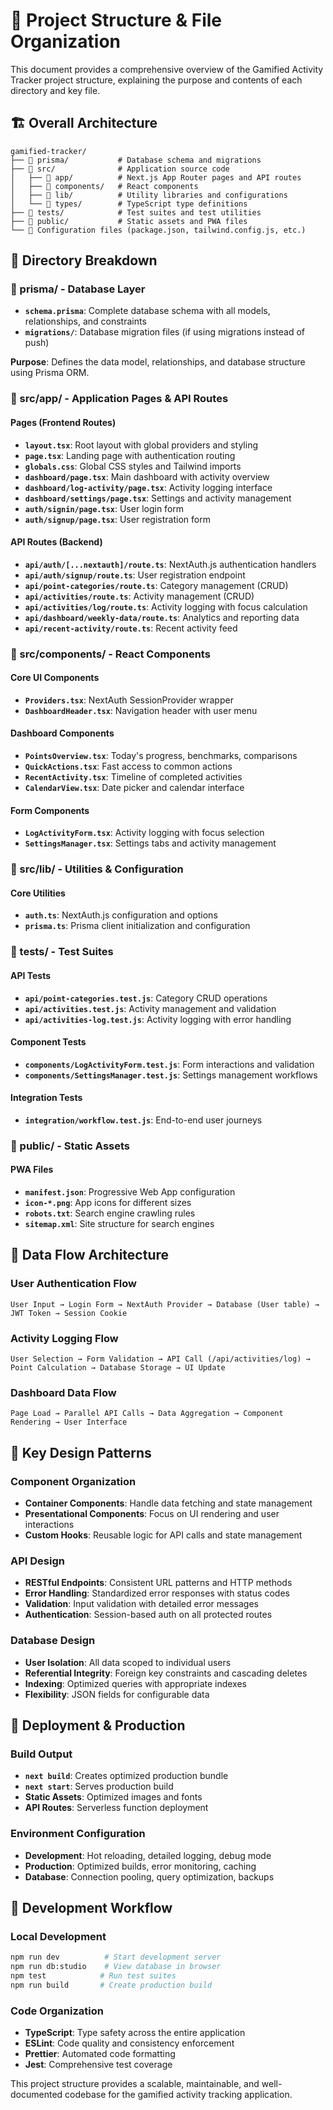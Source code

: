 # 📁 Project Structure & File Organization

This document provides a comprehensive overview of the Gamified Activity Tracker project structure, explaining the purpose and contents of each directory and key file.

## 🏗️ Overall Architecture

```
gamified-tracker/
├── 📁 prisma/           # Database schema and migrations
├── 📁 src/              # Application source code
│   ├── 📁 app/          # Next.js App Router pages and API routes
│   ├── 📁 components/   # React components
│   ├── 📁 lib/          # Utility libraries and configurations
│   └── 📁 types/        # TypeScript type definitions
├── 📁 tests/            # Test suites and test utilities
├── 📁 public/           # Static assets and PWA files
└── 📄 Configuration files (package.json, tailwind.config.js, etc.)
```

## 📂 Directory Breakdown

### **📁 prisma/** - Database Layer
- **`schema.prisma`**: Complete database schema with all models, relationships, and constraints
- **`migrations/`**: Database migration files (if using migrations instead of push)

**Purpose**: Defines the data model, relationships, and database structure using Prisma ORM.

### **📁 src/app/** - Application Pages & API Routes

#### **Pages (Frontend Routes)**
- **`layout.tsx`**: Root layout with global providers and styling
- **`page.tsx`**: Landing page with authentication routing
- **`globals.css`**: Global CSS styles and Tailwind imports
- **`dashboard/page.tsx`**: Main dashboard with activity overview
- **`dashboard/log-activity/page.tsx`**: Activity logging interface
- **`dashboard/settings/page.tsx`**: Settings and activity management
- **`auth/signin/page.tsx`**: User login form
- **`auth/signup/page.tsx`**: User registration form

#### **API Routes (Backend)**
- **`api/auth/[...nextauth]/route.ts`**: NextAuth.js authentication handlers
- **`api/auth/signup/route.ts`**: User registration endpoint
- **`api/point-categories/route.ts`**: Category management (CRUD)
- **`api/activities/route.ts`**: Activity management (CRUD)
- **`api/activities/log/route.ts`**: Activity logging with focus calculation
- **`api/dashboard/weekly-data/route.ts`**: Analytics and reporting data
- **`api/recent-activity/route.ts`**: Recent activity feed

### **📁 src/components/** - React Components

#### **Core UI Components**
- **`Providers.tsx`**: NextAuth SessionProvider wrapper
- **`DashboardHeader.tsx`**: Navigation header with user menu

#### **Dashboard Components**
- **`PointsOverview.tsx`**: Today's progress, benchmarks, comparisons
- **`QuickActions.tsx`**: Fast access to common actions
- **`RecentActivity.tsx`**: Timeline of completed activities
- **`CalendarView.tsx`**: Date picker and calendar interface

#### **Form Components**
- **`LogActivityForm.tsx`**: Activity logging with focus selection
- **`SettingsManager.tsx`**: Settings tabs and activity management

### **📁 src/lib/** - Utilities & Configuration

#### **Core Utilities**
- **`auth.ts`**: NextAuth.js configuration and options
- **`prisma.ts`**: Prisma client initialization and configuration

### **📁 tests/** - Test Suites

#### **API Tests**
- **`api/point-categories.test.js`**: Category CRUD operations
- **`api/activities.test.js`**: Activity management and validation
- **`api/activities-log.test.js`**: Activity logging with error handling

#### **Component Tests**
- **`components/LogActivityForm.test.js`**: Form interactions and validation
- **`components/SettingsManager.test.js`**: Settings management workflows

#### **Integration Tests**
- **`integration/workflow.test.js`**: End-to-end user journeys

### **📁 public/** - Static Assets

#### **PWA Files**
- **`manifest.json`**: Progressive Web App configuration
- **`icon-*.png`**: App icons for different sizes
- **`robots.txt`**: Search engine crawling rules
- **`sitemap.xml`**: Site structure for search engines

## 🔄 Data Flow Architecture

### **User Authentication Flow**
```
User Input → Login Form → NextAuth Provider → Database (User table) → JWT Token → Session Cookie
```

### **Activity Logging Flow**
```
User Selection → Form Validation → API Call (/api/activities/log) → Point Calculation → Database Storage → UI Update
```

### **Dashboard Data Flow**
```
Page Load → Parallel API Calls → Data Aggregation → Component Rendering → User Interface
```

## 🎯 Key Design Patterns

### **Component Organization**
- **Container Components**: Handle data fetching and state management
- **Presentational Components**: Focus on UI rendering and user interactions
- **Custom Hooks**: Reusable logic for API calls and state management

### **API Design**
- **RESTful Endpoints**: Consistent URL patterns and HTTP methods
- **Error Handling**: Standardized error responses with status codes
- **Validation**: Input validation with detailed error messages
- **Authentication**: Session-based auth on all protected routes

### **Database Design**
- **User Isolation**: All data scoped to individual users
- **Referential Integrity**: Foreign key constraints and cascading deletes
- **Indexing**: Optimized queries with appropriate indexes
- **Flexibility**: JSON fields for configurable data

## 🚀 Deployment & Production

### **Build Output**
- **`next build`**: Creates optimized production bundle
- **`next start`**: Serves production build
- **Static Assets**: Optimized images and fonts
- **API Routes**: Serverless function deployment

### **Environment Configuration**
- **Development**: Hot reloading, detailed logging, debug mode
- **Production**: Optimized builds, error monitoring, caching
- **Database**: Connection pooling, query optimization, backups

## 🔧 Development Workflow

### **Local Development**
```bash
npm run dev          # Start development server
npm run db:studio    # View database in browser
npm test            # Run test suites
npm run build       # Create production build
```

### **Code Organization**
- **TypeScript**: Type safety across the entire application
- **ESLint**: Code quality and consistency enforcement
- **Prettier**: Automated code formatting
- **Jest**: Comprehensive test coverage

This project structure provides a scalable, maintainable, and well-documented codebase for the gamified activity tracking application.
